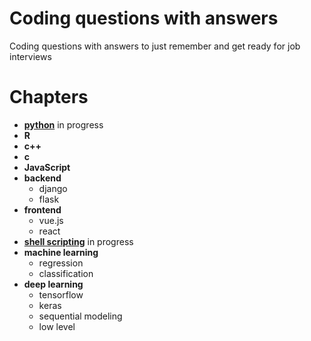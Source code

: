 # Coding questions with answers

Coding questions with answers to just remember and get ready for job interviews

# Chapters
- **[python](/python)** in progress
- **R**
- **c++**
- **c**
- **JavaScript**
- **backend**
	- django
	- flask
- **frontend**
	- vue.js
	- react
- **[shell scripting](/shell-scripting)** in progress
- **machine learning**
	- regression
	- classification
- **deep learning**
	- tensorflow
	- keras
	- sequential modeling
	- low level

